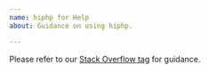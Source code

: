 ```yaml
---
name: hiphp for Help
about: Guidance on using hiphp.

---
```


Please refer to our [Stack Overflow tag](https://stackoverflow.com/questions/tagged/hiphp) for guidance.
